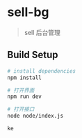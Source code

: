 # sell-bg

> sell 后台管理

## Build Setup

``` bash
# install dependencies
npm install

# 打开界面
npm run dev

# 打开接口
node node/index.js

ke

```
